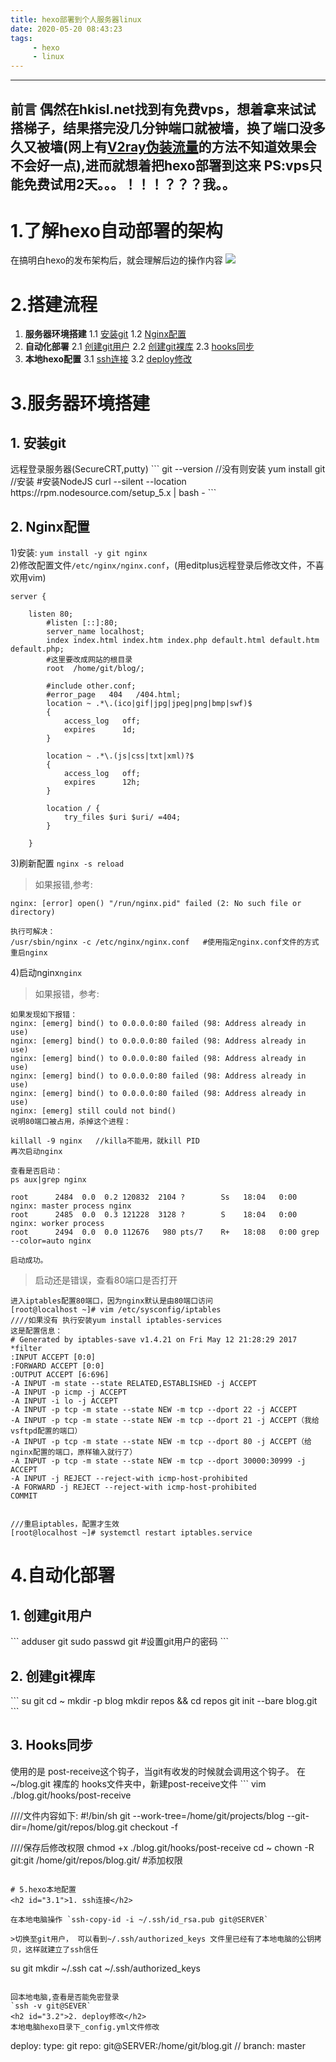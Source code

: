 ```yaml
---
title: hexo部署到个人服务器linux
date: 2020-05-20 08:43:23
tags:
     - hexo
     - linux
---
```

---
**前言**
偶然在hkisl.net找到有免费vps，想着拿来试试搭梯子，结果搭完没几分钟端口就被墙，换了端口没多久又被墙(网上有[V2ray伪装流量](http://tlanyan.me/v2ray-traffic-mask/)的方法不知道效果会不会好一点),进而就想着把hexo部署到这来
PS:vps只能免费试用2天。。。！！！？？？我。。
---
<!-- more -->
# 1.了解hexo自动部署的架构
 在搞明白hexo的发布架构后，就会理解后边的操作内容
![](http://qa5rgbn80.bkt.clouddn.com/jiagou.png)
# 2.搭建流程
1. **服务器环境搭建**
	1.1 [安装git](#1.1)
	1.2 [Nginx配置](#1.2)
2. **自动化部署**
	2.1 [创建git用户](#2.1)
	2.2 [创建git裸库](#2.2)
	2.3 [hooks同步](#2.3)
3. **本地hexo配置**
	3.1 [ssh连接](#3.1)
	3.2 [deploy修改](#3.2)
# 3.服务器环境搭建
<h2 id="1.1">1. 安装git</h2>
远程登录服务器(SecureCRT,putty)
```
git --version //没有则安装
yum install git //安装
#安装NodeJS
curl --silent --location https://rpm.nodesource.com/setup_5.x | bash -
```
<h2 id="1.2">2. Nginx配置</h2>

1)安装: `yum install -y git nginx`
</br>2)修改配置文件`/etc/nginx/nginx.conf`，(用editplus远程登录后修改文件，不喜欢用vim)
```
server {

    listen 80;
        #listen [::]:80;
        server_name localhost;
        index index.html index.htm index.php default.html default.htm default.php;
        #这里要改成网站的根目录
        root  /home/git/blog/;

        #include other.conf;
        #error_page   404   /404.html;
        location ~ .*\.(ico|gif|jpg|jpeg|png|bmp|swf)$
        {
            access_log   off;
            expires      1d;
        }

        location ~ .*\.(js|css|txt|xml)?$
        {
            access_log   off;
            expires      12h;
        }

        location / {
            try_files $uri $uri/ =404;
        }

    }
```
3)刷新配置 `nginx -s reload`
>如果报错,参考:
```
nginx: [error] open() "/run/nginx.pid" failed (2: No such file or directory)

执行可解决：
/usr/sbin/nginx -c /etc/nginx/nginx.conf   #使用指定nginx.conf文件的方式重启nginx
```
4)启动nginx`nginx`

>如果报错，参考:
```
如果发现如下报错：
nginx: [emerg] bind() to 0.0.0.0:80 failed (98: Address already in use)
nginx: [emerg] bind() to 0.0.0.0:80 failed (98: Address already in use)
nginx: [emerg] bind() to 0.0.0.0:80 failed (98: Address already in use)
nginx: [emerg] bind() to 0.0.0.0:80 failed (98: Address already in use)
nginx: [emerg] bind() to 0.0.0.0:80 failed (98: Address already in use)
nginx: [emerg] still could not bind()
说明80端口被占用，杀掉这个进程：

killall -9 nginx   //killa不能用，就kill PID
再次启动nginx

查看是否启动：
ps aux|grep nginx

root      2484  0.0  0.2 120832  2104 ?        Ss   18:04   0:00 nginx: master process nginx
root      2485  0.0  0.3 121228  3128 ?        S    18:04   0:00 nginx: worker process
root      2494  0.0  0.0 112676   980 pts/7    R+   18:08   0:00 grep --color=auto nginx

启动成功。
```
>启动还是错误，查看80端口是否打开
```
进入iptables配置80端口，因为nginx默认是由80端口访问
[root@localhost ~]# vim /etc/sysconfig/iptables
////如果没有 执行安装yum install iptables-services
这是配置信息：
# Generated by iptables-save v1.4.21 on Fri May 12 21:28:29 2017
*filter
:INPUT ACCEPT [0:0]
:FORWARD ACCEPT [0:0]
:OUTPUT ACCEPT [6:696]
-A INPUT -m state --state RELATED,ESTABLISHED -j ACCEPT
-A INPUT -p icmp -j ACCEPT
-A INPUT -i lo -j ACCEPT
-A INPUT -p tcp -m state --state NEW -m tcp --dport 22 -j ACCEPT
-A INPUT -p tcp -m state --state NEW -m tcp --dport 21 -j ACCEPT（我给vsftpd配置的端口）
-A INPUT -p tcp -m state --state NEW -m tcp --dport 80 -j ACCEPT（给nginx配置的端口，原样输入就行了）
-A INPUT -p tcp -m state --state NEW -m tcp --dport 30000:30999 -j ACCEPT
-A INPUT -j REJECT --reject-with icmp-host-prohibited
-A FORWARD -j REJECT --reject-with icmp-host-prohibited
COMMIT


///重启iptables，配置才生效
[root@localhost ~]# systemctl restart iptables.service

```

# 4.自动化部署
<h2 id="2.1">1. 创建git用户</h2>
```
adduser git      
sudo passwd git  #设置git用户的密码
```

<h2 id="2.2">2. 创建git裸库</h2>
```
su git
cd ~
mkdir -p blog
mkdir repos && cd repos
git init --bare blog.git
```

<h2 id="2.3">3. Hooks同步</h2>
使用的是 post-receive这个钩子，当git有收发的时候就会调用这个钩子。 在 ~/blog.git 裸库的 hooks文件夹中，新建post-receive文件
```
vim ./blog.git/hooks/post-receive

////文件内容如下:
#!/bin/sh
git --work-tree=/home/git/projects/blog --git-dir=/home/git/repos/blog.git checkout -f


////保存后修改权限
chmod +x ./blog.git/hooks/post-receive
cd ~
chown -R git:git /home/git/repos/blog.git/   #添加权限
```

# 5.hexo本地配置
<h2 id="3.1">1. ssh连接</h2>

在本地电脑操作 `ssh-copy-id -i ~/.ssh/id_rsa.pub git@SERVER`

>切换至git用户， 可以看到~/.ssh/authorized_keys 文件里已经有了本地电脑的公钥拷贝，这样就建立了ssh信任
```
su git
mkdir ~/.ssh
cat ~/.ssh/authorized_keys
```

回本地电脑,查看是否能免密登录
`ssh -v git@SEVER`
<h2 id="3.2">2. deploy修改</h2>
本地电脑hexo目录下_config.yml文件修改
```
deploy:
    type: git
    repo: git@SERVER:/home/git/blog.git    //<repository url>
    branch: master   
```
